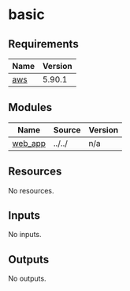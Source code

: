 # basic

<!-- BEGIN_TF_DOCS -->
## Requirements

| Name | Version |
|------|---------|
| <a name="requirement_aws"></a> [aws](#requirement\_aws) | 5.90.1 |

## Modules

| Name | Source | Version |
|------|--------|---------|
| <a name="module_web_app"></a> [web\_app](#module\_web\_app) | ../../ | n/a |

## Resources

No resources.

## Inputs

No inputs.

## Outputs

No outputs.
<!-- END_TF_DOCS -->
